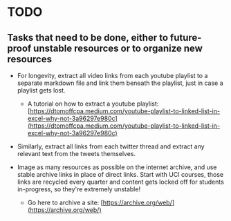 # TODO

## Tasks that need to be done, either to future-proof unstable resources or to organize new resources

 - For longevity, extract all video links from each youtube playlist to a separate markdown file and link them beneath the playlist, just in case a playlist gets lost.
    - A tutorial on how to extract a youtube playlist: [https://dtomoffcpa.medium.com/youtube-playlist-to-linked-list-in-excel-why-not-3a96297e980c](https://dtomoffcpa.medium.com/youtube-playlist-to-linked-list-in-excel-why-not-3a96297e980c)


 - Similarly, extract all links from each twitter thread and extract any relevant text from the tweets themselves.


 - Image as many resources as possible on the internet archive, and use stable archive links in place of direct links. Start with UCI courses, those links are recycled every quarter and content gets locked off for students in-progress, so they're extremely unstable!
   - Go here to archive a site: [https://archive.org/web/](https://archive.org/web/)